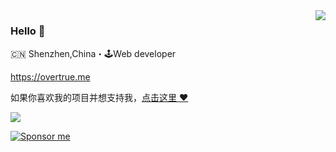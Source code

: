 <img align="right" src="https://github-readme-stats.vercel.app/api?username=overtrue&show_icons=true&icon_color=805AD5&text_color=718096&bg_color=ffffff&hide_title=true" />

### Hello 👋

🇨🇳 Shenzhen,China・🕹Web developer

https://overtrue.me

如果你喜欢我的项目并想支持我，[点击这里 :heart:](https://github.com/sponsors/overtrue)

![](https://gitwar.herokuapp.com/badge?username=overtrue&style=for-the-badge)


[![Sponsor me](https://github.com/overtrue/overtrue/blob/master/sponsor-me-button-s.svg?raw=true)](https://github.com/sponsors/overtrue)

